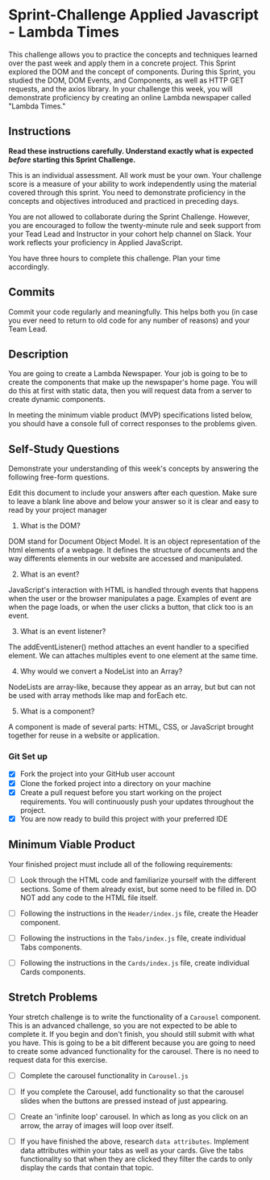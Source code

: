 # Sprint-Challenge Applied Javascript - Lambda Times

This challenge allows you to practice the concepts and techniques learned over the past week and apply them in a concrete project. This Sprint explored the DOM and the concept of components. During this Sprint, you studied the DOM, DOM Events, and Components, as well as HTTP GET requests, and the axios library. In your challenge this week, you will demonstrate proficiency by creating an online Lambda newspaper called "Lambda Times."

## Instructions

**Read these instructions carefully. Understand exactly what is expected _before_ starting this Sprint Challenge.**

This is an individual assessment. All work must be your own. Your challenge score is a measure of your ability to work independently using the material covered through this sprint. You need to demonstrate proficiency in the concepts and objectives introduced and practiced in preceding days.

You are not allowed to collaborate during the Sprint Challenge. However, you are encouraged to follow the twenty-minute rule and seek support from your Tead Lead and Instructor in your cohort help channel on Slack. Your work reflects your proficiency in Applied JavaScript.

You have three hours to complete this challenge. Plan your time accordingly.

## Commits

Commit your code regularly and meaningfully. This helps both you (in case you ever need to return to old code for any number of reasons) and your Team Lead.

## Description

You are going to create a Lambda Newspaper. Your job is going to be to create the components that make up the newspaper's home page. You will do this at first with static data, then you will request data from a server to create dynamic components.

In meeting the minimum viable product (MVP) specifications listed below, you should have a console full of correct responses to the problems given.

## Self-Study Questions

Demonstrate your understanding of this week's concepts by answering the following free-form questions.

Edit this document to include your answers after each question. Make sure to leave a blank line above and below your answer so it is clear and easy to read by your project manager

1. What is the DOM?

DOM stand for Document Object Model.  It is an object representation of the html elements of a webpage. It defines the structure of documents and the way differents elements in our website are accessed and manipulated.

2. What is an event?

JavaScript's interaction with HTML is handled through events that happens when the user or the browser manipulates a page. Examples of event are when the page loads, or when the user clicks a button, that click too is an event.

3. What is an event listener?

The addEventListener() method attaches an event handler to a specified element. We can attaches multiples event to one element at the same time. 

4. Why would we convert a NodeList into an Array?

NodeLists are array-like, because they appear as an array, but but can not be used with array methods like map and forEach etc.

5. What is a component?

A component is made of several parts: HTML, CSS, or JavaScript brought together for reuse in a website or application.

### Git Set up

* [X] Fork the project into your GitHub user account
* [X] Clone the forked project into a directory on your machine
* [X] Create a pull request before you start working on the project requirements.  You will continuously push your updates throughout the project.
* [X] You are now ready to build this project with your preferred IDE

## Minimum Viable Product

Your finished project must include all of the following requirements:

* [ ] Look through the HTML code and familiarize yourself with the different sections. Some of them already exist, but some need to be filled in. DO NOT add any code to the HTML file itself.

* [ ] Following the instructions in the `Header/index.js` file, create the Header component. 

* [ ] Following the instructions in the `Tabs/index.js` file, create individual Tabs components.

* [ ] Following the instructions in the `Cards/index.js` file, create individual Cards components.

## Stretch Problems

Your stretch challenge is to write the functionality of a `Carousel` component. This is an advanced challenge, so you are not expected to be able to complete it. If you begin and don't finish, you should still submit with what you have. This is going to be a bit different because you are going to need to create some advanced functionality for the carousel. There is no need to request data for this exercise.

* [ ] Complete the carousel functionality in `Carousel.js`

* [ ] If you complete the Carousel, add functionality so that the carousel slides when the buttons are pressed instead of just appearing.

* [ ] Create an 'infinite loop' carousel. In which as long as you click on an arrow, the array of images will loop over itself.

* [ ] If you have finished the above, research `data attributes`. Implement data attributes within your tabs as well as your cards. Give the tabs functionality so that when they are clicked they filter the cards to only display the cards that contain that topic.
